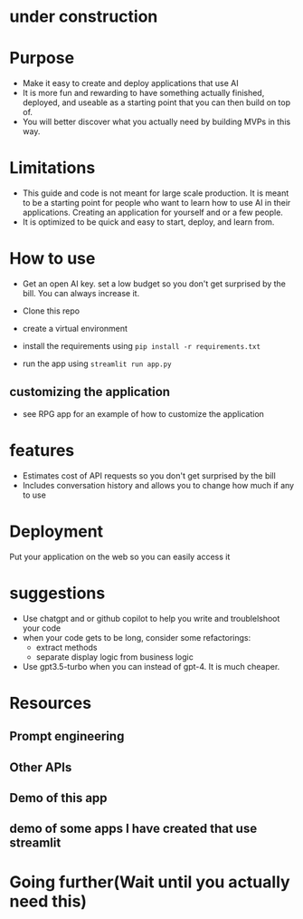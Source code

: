 # under construction
# Purpose
- Make it easy to create and deploy applications that use AI
- It is more fun and rewarding to have something actually finished, deployed, and useable as a starting point that you can then build on top of.
- You will better discover what you actually need by building MVPs in this way.

# Limitations
- This guide and code is not meant for large scale production. It is meant to be a starting point for people who want to learn how to use AI in their applications. Creating an application for yourself and or a few people.
- It is optimized to be quick and easy to start, deploy, and learn from.

# How to use
- Get an open AI key.  set a low budget so you don't get surprised by the bill. You can always increase it.

- Clone this repo
- create a virtual environment
- install the requirements using `pip install -r requirements.txt`
- run the app using `streamlit run app.py`

## customizing the application
- see RPG app for an example of how to customize the application

# features
- Estimates cost of API requests so you don't get surprised by the bill
- Includes conversation history and allows you to change how much if any to use

# Deployment
Put your application on the web so you can easily access it

# suggestions
- Use chatgpt and or github copilot to help you write and troublelshoot your code
- when your code gets to be long, consider some refactorings:
    - extract methods
    - separate display logic from business logic
- Use gpt3.5-turbo when you can instead of gpt-4. It is much cheaper.

# Resources
## Prompt engineering
## Other APIs
## Demo of this app
## demo of some apps I have created that use streamlit

# Going further(Wait until you actually need this)